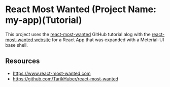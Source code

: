 <!-- Built with: https://www.react-most-wanted.com -->
<!-- Code built with the react-most-wanted GitHub repo: https://github.com/TarikHuber/react-most-wanted -->

# React Most Wanted (Project Name: my-app)(Tutorial)

This project uses the [react-most-wanted](https://github.com/TarikHuber/react-most-wanted) GitHub tutorial alog with the [react-most-wanted website](https://www.react-most-wanted.com) for a React App that was expanded with a Meterial-UI base shell. 

## Resources
- https://www.react-most-wanted.com
- https://github.com/TarikHuber/react-most-wanted

